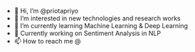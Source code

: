 - 👋 Hi, I’m @priotapriyo
- 👀 I’m interested in new technologies and research works
- 🌱 I’m currently learning Machine Learning & Deep Learning
- 💞 Currently working on Sentiment Analysis in NLP
- 📫 How to reach me @

<!---
priotapriyo/priotapriyo is a ✨ special ✨ repository because its `README.md` (this file) appears on your GitHub profile.
You can click the Preview link to take a look at your changes.
--->
